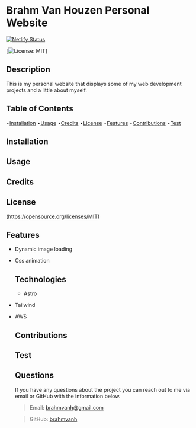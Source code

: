 # Brahm Van Houzen Personal Website

[![Netlify Status](https://api.netlify.com/api/v1/badges/45e322a4-d8b1-4546-89ef-9c6e04cb4da2/deploy-status)](https://app.netlify.com/sites/brahmvanouzen/deploys)

[![License: MIT](https://img.shields.io/badge/License-MIT-yellow.svg)]

## Description

This is my personal website that displays some of my web development projects and a little about myself.

## Table of Contents

⋆[Installation](#Installation)
⋆[Usage](#Usage)
⋆[Credits](#Credits)
⋆[License](#License)
⋆[Features](#Features)
⋆[Contributions](#Contributions)
⋆[Test](#Contributions)

## Installation

## Usage

## Credits

## License

(https://opensource.org/licenses/MIT)

## Features

- Dynamic image loading
- Css animation

  ## Technologies

  - Astro

- Tailwind
- AWS

  ## Contributions

  ## Test

  ## Questions

  If you have any questions about the project you can reach out to me via email or GitHub with the information below.

  > Email: brahmvanh@gmail.com

  > GitHub: [brahmvanh](https://github.com/brahmvanh)
